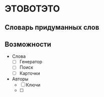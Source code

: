 #  ЭТОВОТЭТО
## Словарь придуманных слов

## Возможности
- Слова
  - [ ] Генератор
  - [ ] Поиск
  - [ ] Карточки
- Авторы
  - [ ] Ключи
  - [ ] 